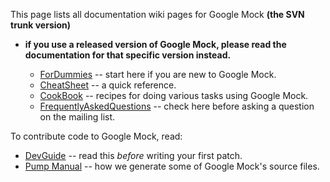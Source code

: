 This page lists all documentation wiki pages for Google Mock **(the SVN trunk version)**
- **if you use a released version of Google Mock, please read the documentation for that specific version instead.**

  * [ForDummies](V1_7_ForDummies.md) -- start here if you are new to Google Mock.
  * [CheatSheet](V1_7_CheatSheet.md) -- a quick reference.
  * [CookBook](V1_7_CookBook.md) -- recipes for doing various tasks using Google Mock.
  * [FrequentlyAskedQuestions](V1_7_FrequentlyAskedQuestions.md) -- check here before asking a question on the mailing list.

To contribute code to Google Mock, read:

  * [DevGuide](DevGuide.md) -- read this _before_ writing your first patch.
  * [Pump Manual](http://code.google.com/p/googletest/wiki/PumpManual) -- how we generate some of Google Mock's source files.
